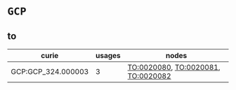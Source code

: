 # `GCP`

## to

| curie              |   usages | nodes                                                                                                                                             |
|--------------------|----------|---------------------------------------------------------------------------------------------------------------------------------------------------|
| GCP:GCP_324.000003 |        3 | [TO:0020080](https://bioregistry.io/TO:0020080), [TO:0020081](https://bioregistry.io/TO:0020081), [TO:0020082](https://bioregistry.io/TO:0020082) |

